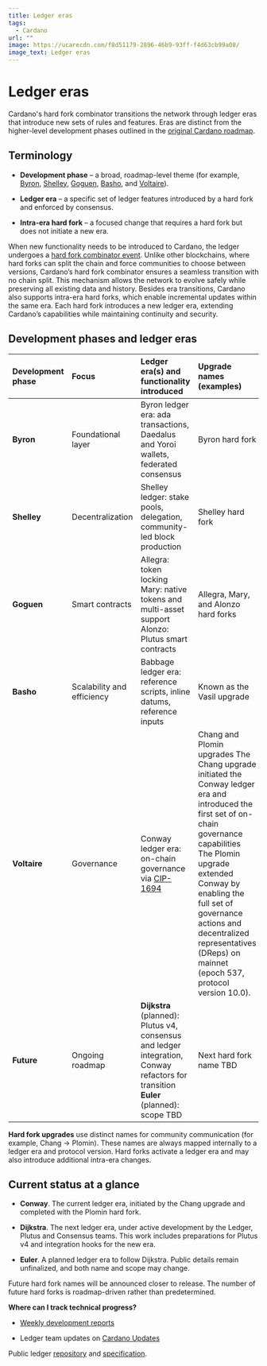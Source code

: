 ```yaml
---
title: Ledger eras
tags:
  - Cardano
url: ""
image: https://ucarecdn.com/f8d51179-2896-46b9-93ff-f4d63cb99a08/
image_text: Ledger eras
---
```


# Ledger eras

Cardano's hard fork combinator transitions the network through ledger eras that introduce new sets of rules and features. Eras are distinct from the higher-level development phases outlined in the [original Cardano roadmap](https://roadmap.cardano.org/en/).

## Terminology

*   **Development phase** – a broad, roadmap-level theme (for example, [Byron](https://www.essentialcardano.io/glossary/byron-ce8e5b4a), [Shelley](https://www.essentialcardano.io/glossary/shelley-a775613f), [Goguen](https://www.essentialcardano.io/glossary/goguen-a3b9fd2), [Basho](https://www.essentialcardano.io/glossary/basho-b7431a8), and [Voltaire](https://www.essentialcardano.io/glossary/voltaire-b74a08c8)).
    
*   **Ledger era** – a specific set of ledger features introduced by a hard fork and enforced by consensus.
    
*   **Intra-era hard fork** – a focused change that requires a hard fork but does not initiate a new era.
    

When new functionality needs to be introduced to Cardano, the ledger undergoes a [hard fork combinator event](https://iohk.io/en/blog/posts/2020/05/07/combinator-makes-easy-work-of-shelley-hard-fork/). Unlike other blockchains, where hard forks can split the chain and force communities to choose between versions, Cardano’s hard fork combinator ensures a seamless transition with no chain split. This mechanism allows the network to evolve safely while preserving all existing data and history. Besides era transitions, Cardano also supports intra-era hard forks, which enable incremental updates within the same era. Each hard fork introduces a new ledger era, extending Cardano’s capabilities while maintaining continuity and security.

## Development phases and ledger eras

| Development phase | Focus | Ledger era(s) and functionality introduced | Upgrade names (examples) |
| :---- | :---- | :---- | :---- |
| **Byron** | Foundational layer | Byron ledger era: ada transactions, Daedalus and Yoroi wallets, federated consensus | Byron hard fork |
| **Shelley** | Decentralization | Shelley ledger: stake pools, delegation, community-led block production | Shelley hard fork |
| **Goguen** | Smart contracts | Allegra: token locking  Mary: native tokens and multi-asset support  Alonzo: Plutus smart contracts | Allegra, Mary, and Alonzo hard forks |
| **Basho** | Scalability and efficiency | Babbage ledger era: reference scripts, inline datums, reference inputs | Known as the Vasil upgrade |
| **Voltaire** | Governance | Conway ledger era: on-chain governance via [CIP-1694](https://cips.cardano.org/cips/cip1694) | Chang and Plomin upgrades The Chang upgrade initiated the Conway ledger era and introduced the first set of on-chain governance capabilities The Plomin upgrade extended Conway by enabling the  full set of governance actions and decentralized representatives (DReps) on mainnet (epoch 537, protocol version 10.0). |
| **Future** | Ongoing roadmap | **Dijkstra** (planned): Plutus v4, consensus and ledger integration, Conway refactors for transition  **Euler** (planned): scope TBD | Next hard fork name TBD |

**Hard fork upgrades** use distinct names for community communication (for example, Chang → Plomin). These names are always mapped internally to a ledger era and protocol version. Hard forks activate a ledger era and may also introduce additional intra-era changes.

## Current status at a glance

*   **Conway**. The current ledger era, initiated by the Chang upgrade and completed with the Plomin hard fork.
    
*   **Dijkstra**. The next ledger era, under active development by the Ledger, Plutus and Consensus teams. This work includes preparations for Plutus v4 and integration hooks for the new era.
    
*   **Euler**. A planned ledger era to follow Dijkstra. Public details remain unfinalized, and both name and scope may change.
    

Future hard fork names will be announced closer to release. The number of future hard forks is roadmap-driven rather than predetermined.

**Where can I track technical progress?**

*   [Weekly development reports](https://www.essentialcardano.io/search?tags=Weekly+development+updates)
    
*   Ledger team updates on [Cardano Updates](https://updates.cardano.intersectmbo.org/)
    

Public ledger [repository](https://github.com/IntersectMBO/cardano-ledger) and [specification](https://github.com/input-output-hk/formal-ledger-specifications).
